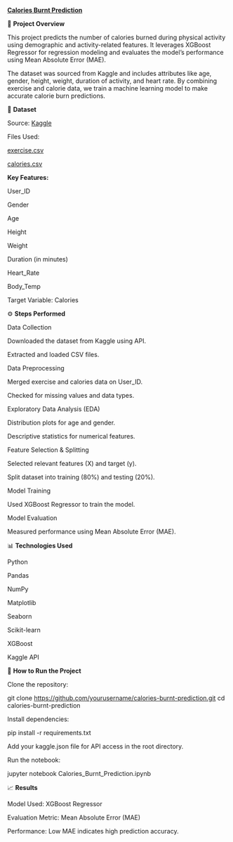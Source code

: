 [**Calories Burnt Prediction**](https://github.com/Anujjadaun97/Calories-Burnt-Prediction/blob/main/Calories_Burnt_Prediction.ipynb)


📌 **Project Overview**

This project predicts the number of calories burned during physical activity using demographic and activity-related features. It leverages XGBoost Regressor for regression modeling and evaluates the model’s performance using Mean Absolute Error (MAE).

The dataset was sourced from Kaggle and includes attributes like age, gender, height, weight, duration of activity, and heart rate.
By combining exercise and calorie data, we train a machine learning model to make accurate calorie burn predictions.

📂 **Dataset**

Source: [Kaggle](https://www.kaggle.com/datasets/fmendes/fmendesdat263xdemos)

Files Used:

[exercise.csv](https://github.com/Anujjadaun97/Calories-Burnt-Prediction/blob/main/exercise.csv)

[calories.csv](https://github.com/Anujjadaun97/Calories-Burnt-Prediction/blob/main/calories.csv)

**Key Features:**

User_ID

Gender

Age

Height

Weight

Duration (in minutes)

Heart_Rate

Body_Temp

Target Variable: Calories

⚙️ **Steps Performed**

Data Collection

Downloaded the dataset from Kaggle using API.

Extracted and loaded CSV files.

Data Preprocessing

Merged exercise and calories data on User_ID.

Checked for missing values and data types.

Exploratory Data Analysis (EDA)

Distribution plots for age and gender.

Descriptive statistics for numerical features.

Feature Selection & Splitting

Selected relevant features (X) and target (y).

Split dataset into training (80%) and testing (20%).

Model Training

Used XGBoost Regressor to train the model.

Model Evaluation

Measured performance using Mean Absolute Error (MAE).

📊 **Technologies Used**

Python

Pandas

NumPy

Matplotlib

Seaborn

Scikit-learn

XGBoost

Kaggle API

🚀 **How to Run the Project**

Clone the repository:

git clone https://github.com/yourusername/calories-burnt-prediction.git
cd calories-burnt-prediction


Install dependencies:

pip install -r requirements.txt


Add your kaggle.json file for API access in the root directory.

Run the notebook:

jupyter notebook Calories_Burnt_Prediction.ipynb

📈 **Results**

Model Used: XGBoost Regressor

Evaluation Metric: Mean Absolute Error (MAE)

Performance: Low MAE indicates high prediction accuracy.
